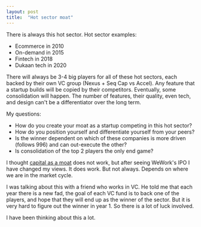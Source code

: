 ```yaml
---
layout: post
title:  "Hot sector moat"
---
```


There is always this hot sector. Hot sector examples:
- Ecommerce in 2010
- On-demand in 2015
- Fintech in 2018
- Dukaan tech in 2020

There will always be 3-4 big players for all of these hot sectors, each backed by their own VC group (Nexus + Seq Cap vs Accel). Any feature that a startup builds will be copied by their competitors. Eventually, some consolidation will happen. The number of features, their quality, even tech, and design can't be a differentiator over the long term.

My questions:
- How do you create your moat as a startup competing in this hot sector?
- How do you position yourself and differentiate yourself from your peers?
- Is the winner dependent on which of these companies is more driven (follows 996) and can out-execute the other?
- Is consolidation of the top 2 players the only end game?

I thought [capital as a moat](https://manassaloi.com/2020/01/29/capital-as-moat.html) does not work, but after seeing WeWork's IPO I have changed my views. It does work. But not always. Depends on where we are in the market cycle.

I was talking about this with a friend who works in VC. He told me that each year there is a new fad, the goal of each VC fund is to back one of the players, and hope that they will end up as the winner of the sector. But it is very hard to figure out the winner in year 1. So there is a lot of luck involved.

I have been thinking about this a lot.
